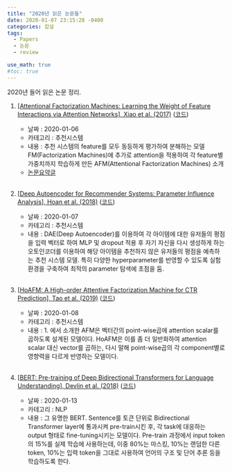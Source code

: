 ```yaml
---
title: "2020년 읽은 논문들"
date: 2020-01-07 23:15:28 -0400
categories: 잡설
tags:
  - Papers
  - 논문
  - review

use_math: true
#toc: true
---
```


2020년 들어 읽은 논문 정리.

1. [[Attentional Factorization Machines: Learning the Weight of Feature Interactions via Attention Networks], Xiao et al. (2017)](https://www.comp.nus.edu.sg/~xiangnan/papers/ijcai17-afm.pdf) ([코드](https://github.com/hexiangnan/attentional_factorization_machine)) 
    - 날짜 : 2020-01-06
    - 카테고리 : 추천시스템
    - 내용 : 추천 시스템의 feature를 모두 동등하게 평가하여 분해하는 모델 FM(Factorization Machines)에 추가로 attention을 적용하여 각 feature별 가중치까지 학습하게 만든 AFM(Attentional Factorization Machines) 소개
    - [논문요약글](https://lih0905.github.io/%EC%B6%94%EC%B2%9C/AFM/)
    <br>

1. [[Deep Autoencoder for Recommender Systems: Parameter Influence Analysis], Hoan et al. (2018)](https://arxiv.org/abs/1901.00415) ([코드](https://github.com/heroddaji/flexEncoder))
    - 날짜 : 2020-01-07
    - 카테고리 : 추천시스템
    - 내용 : DAE(Deep Autoencoder)를 이용하여 각 아이템에 대한 유저들의 평점을 입력 벡터로 하여 MLP 및 dropout 적용 후 자기 자신을 다시 생성하게 하는 오토인코더를 이용하여 해당 아이템을 추천하지 않은 유저들의 평점을 예측하는 추천 시스템 모델. 특히 다양한 hyperparameter를 반영할 수 있도록 실험 환경을 구축하여 최적의 parameter 탐색에 초점을 둠. 
    <br>

1. [[HoAFM: A High-order Attentive Factorization Machine for CTR Prediction], Tao et al. (2019)](http://staff.ustc.edu.cn/~hexn/papers/IPM19-HoAFM.pdf) ([코드](https://github.com/zltao/HoAFM/blob/master/HoAFM_v1.0.py))
    - 날짜 : 2020-01-08
    - 카테고리 : 추천시스템
    - 내용 : 1. 에서 소개한 AFM은 벡터간의 point-wise곱에 attention scalar를 곱하도록 설계된 모델이다. HoAFM은 이를 좀 더 일반화하여 attention scalar 대신 vector를 곱하는, 다시 말해 point-wise곱의 각 component별로 영향력을 다르게 반영하는 모델이다.
    <br>

1. [[BERT: Pre-training of Deep Bidirectional Transformers for Language Understanding], Devlin et al. (2018)](https://arxiv.org/abs/1810.04805) ([코드](https://github.com/dhlee347/pytorchic-bert/))
    - 날짜 : 2020-01-13
    - 카테고리 : NLP
    - 내용 : 그 유명한 BERT. Sentence를 토큰 단위로 Bidirectional Transformer layer에 통과시켜 pre-train시킨 후, 각 task에 대응하는 output 형태로 fine-tuning시키는 모델이다. Pre-train 과정에서 input token의 15%를 실제 학습에 사용하는데, 이중 80%는 마스킹, 10%는 랜덤한 다른 token, 10%는 입력 token을 그대로 사용하여 언어의 구조 및 단어 추론 등을 학습하도록 한다.